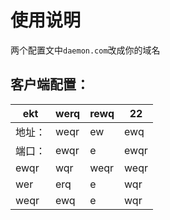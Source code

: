# 使用说明
两个配置文中```daemon.com```改成你的域名
## 客户端配置：

| ekt   | werq  | rewq | 22   |
|-------|-------|------|------|
| 地址：  | weqr  | ew   | ewq  |
| 端口：  | ewqr  | e    | ewqr |
| ewqr  | wqr   | weqr | weqr |
| wer   | erq   | e    | wqr  |
| weqr  | ewq   | e    | wqr  |

